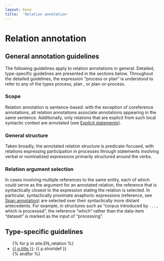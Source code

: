```yaml
---
layout: base
title:  'Relation annotation'
---
```


# Relation annotation

## General annotation guidelines

The following guidelines apply to relation annotations in general. Detailed, type-specific guidelines are presented in the sections below. Throughout the detailed guidelines, the expression “process or plan” is understood to refer to any of the types <a class="span">process</a>, <a class="span">plan</a> , or <a class="span">plan-or-process</a>.

### Scope

Relation annotation is sentence-based: with the exception of <a class="relation" nolink>coreference</a> annotations, all relation annotations associate annotations appearing in the same sentence. Additionally, only relations that are explicit from such local syntactic context are annotated (see [Explicit statements](annotation-scope.html#explicit-statements)).

### General structure

Taken broadly, the annotated relation structure is predicate-focused, with relations expressing participation in processes through statements involving verbal or nominalized expressions primarily structured around the verbs.

### Relation argument selection

In cases involving multiple references to the same entity, each of which could serve as the argument for an annotated relation, the reference that is syntactically closest to the expression stating the relation is selected. In particular, syntactically proximate anaphoric expressions (<a class="span" nolink>reference</a>, see [Span annotation](span/reference.html)) are selected over their syntactically more distant antecedents.
For example, in structures such as “corpus introduced by . . . , which is processed”, the <a class="span" nolink>reference</a> “which” rather than the <a class="span" nolink>data-item</a> “dataset” is marked as the <a class="relation" nolink>input</a> of “processing”.

## Type-specific guidelines

<ul>
{% for p in site.EN_relation %}
  <li><a class="relation" href="{{ p.url | remove_first:'/' }}">{{ p.title }}</a>: {{ p.shortdef }}</li>
{% endfor %}
</ul>
